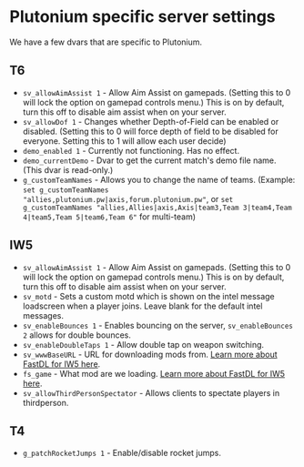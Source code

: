 # Plutonium specific server settings

We have a few dvars that are specific to Plutonium.

## T6

* `sv_allowAimAssist 1` - Allow Aim Assist on gamepads. (Setting this to 0 will lock the option on gamepad controls menu.) This is on by default, turn this off to disable aim assist when on your server.
* `sv_allowDof 1` - Changes whether Depth-of-Field can be enabled or disabled. (Setting this to 0 will force depth of field to be disabled for everyone. Setting this to 1 will allow each user decide)
* `demo_enabled 1` - Currently not functioning. Has no effect.
* `demo_currentDemo` - Dvar to get the current match's demo file name. (This dvar is read-only.)
* `g_customTeamNames` - Allows you to change the name of teams. (Example: `set g_customTeamNames "allies,plutonium.pw|axis,forum.plutonium.pw"`, or `set g_customTeamNames "allies,Allies|axis,Axis|team3,Team 3|team4,Team 4|team5,Team 5|team6,Team 6"` for multi-team)

## IW5

* `sv_allowAimAssist 1` - Allow Aim Assist on gamepads. (Setting this to 0 will lock the option on gamepad controls menu.) This is on by default, turn this off to disable aim assist when on your server.
* `sv_motd` - Sets a custom motd which is shown on the intel message loadscreen when a player joins. Leave blank for the default intel messages.
* `sv_enableBounces 1` - Enables bouncing on the server, `sv_enableBounces 2` allows for double bounces.
* `sv_enableDoubleTaps 1` - Allow double tap on weapon switching.
* `sv_wwwBaseURL` - URL for downloading mods from. [Learn more about FastDL for IW5 here](/docs/server/iw5/fastdl).
* `fs_game` - What mod are we loading. [Learn more about FastDL for IW5 here](/docs/server/iw5/fastdl).
* `sv_allowThirdPersonSpectator` - Allows clients to spectate players in thirdperson.

## T4

* `g_patchRocketJumps 1` - Enable/disable rocket jumps.
